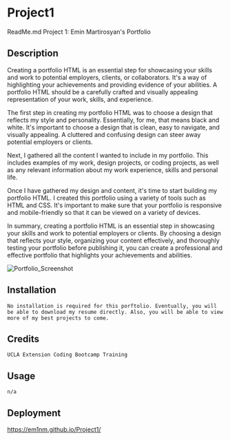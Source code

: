 # Project1

ReadMe.md Project 1: Emin Martirosyan's Portfolio

## Description 
Creating a portfolio HTML is an essential step for showcasing your skills and work to potential employers, clients, or collaborators. It's a way of highlighting your achievements and providing evidence of your abilities. A portfolio HTML should be a carefully crafted and visually appealing representation of your work, skills, and experience.

The first step in creating my portfolio HTML was to choose a design that reflects my style and personality. Essentially, for me, that means black and white. It's important to choose a design that is clean, easy to navigate, and visually appealing. A cluttered and confusing design can steer away potential employers or clients.

Next, I gathered all the content I wanted to include in my portfolio. This includes examples of my work, design projects, or coding projects, as well as any relevant information about my work experience, skills and personal life.

Once I have gathered my design and content, it's time to start building my portfolio HTML. I created this portfolio using a variety of tools such as HTML and CSS. It's important to make sure that your portfolio is responsive and mobile-friendly so that it can be viewed on a variety of devices.

In summary, creating a portfolio HTML is an essential step in showcasing your skills and work to potential employers or clients. By choosing a design that reflects your style, organizing your content effectively, and thoroughly testing your portfolio before publishing it, you can create a professional and effective portfolio that highlights your achievements and abilities.

![Portfolio_Screenshot](https://user-images.githubusercontent.com/126382072/223945407-76f087e2-30cc-40f6-a333-5b235ff3837e.jpg)

## Installation
    No installation is required for this porftolio. Eventually, you will be able to download my resume directly. Also, you will be able to view more of my best projects to come. 

## Credits 
    UCLA Extension Coding Bootcamp Training

## Usage
    n/a

## Deployment

https://em1nm.github.io/Project1/
